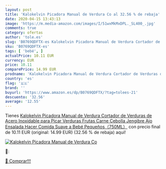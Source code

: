```yaml
---
layout: post
title: 'Kalokelvin Picadora Manual de Verdura Co al 32.56 % de rebaja'
date: 2020-04-15 13:43:13
image: 'https://m.media-amazon.com/images/I/51wxMkMxDPL._SL400_.jpg'
comments: true
category: ofertas
author: 'tole.es'
slug: 'B0769QDFTX-es Kalokelvin Picadora Manual de Verdura Cortador de Verduras...'
sku: 'B0769QDFTX-es'
tags: [ 'bebé', ]
actualPrice: 10.11 EUR
currency: EUR
price: 10.11
comparePrice: 14.99 EUR
prodname: 'Kalokelvin Picadora Manual de Verdura Cortador de Verduras de Acero Inoxidable para Picar Verduras Frutas Carne Cebolla Jengibre Ajo Ensalada Hacer Comida Suave a Bebé Pequeños（750ML）'
country: 'es'
flag: '🇪🇸'
brand: ''
buyurl: 'https://www.amazon.es/dp/B0769QDFTX/?tag=tolees-21'
descuento: '32.56'
average: '12.55'
---
```


Tienes [Kalokelvin Picadora Manual de Verdura Cortador de Verduras de Acero Inoxidable para Picar Verduras Frutas Carne Cebolla Jengibre Ajo Ensalada Hacer Comida Suave a Bebé Pequeños（750ML）](https://www.amazon.es/dp/B0769QDFTX/?tag=tolees-21) con precio final de  10.11 EUR (original: 14.99 EUR) (32.56 %  de rebaja) aqui!

[![Kalokelvin Picadora Manual de Verdura Co](https://m.media-amazon.com/images/I/51wxMkMxDPL._SL400_.jpg)](https://www.amazon.es/dp/B0769QDFTX/?tag=tolees-21)

🔎:


[🛒 Comprar!!!](https://www.amazon.es/dp/B0769QDFTX/?tag=tolees-21)

